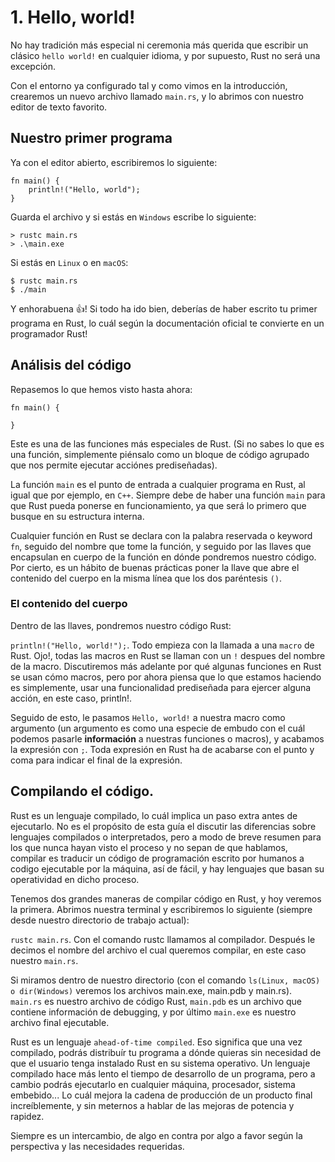 # 1. Hello, world!

No hay tradición más especial ni ceremonia más querida que escribir un clásico `hello world!` en cualquier idioma, y por supuesto, Rust no será una excepción.

Con el entorno ya configurado tal y como vimos en la introducción, crearemos un nuevo archivo llamado `main.rs`, y lo abrimos con nuestro editor de texto favorito.

## Nuestro primer programa

Ya con el editor abierto, escribiremos lo siguiente:

```
fn main() {
    println!("Hello, world");
} 

```

Guarda el archivo y si estás en `Windows` escribe lo siguiente:

```
> rustc main.rs
> .\main.exe
```

Si estás en `Linux` o en `macOS`:

```
$ rustc main.rs
$ ./main
```

Y enhorabuena :+1:! Si todo ha ido bien, deberías de haber escrito tu primer programa en Rust, lo cuál según la documentación oficial te convierte en un programador Rust!

## Análisis del código

Repasemos lo que hemos visto hasta ahora:

```
fn main() {

}
```

Este es una de las funciones más especiales de Rust. (Si no sabes lo que es una función, simplemente piénsalo como un bloque de código agrupado que nos permite ejecutar acciónes prediseñadas).

La función `main` es el punto de entrada a cualquier programa en Rust, al igual que por ejemplo, en `C++`. Siempre debe de haber una función `main` para que Rust pueda ponerse en funcionamiento, ya que será lo primero que busque en su estructura interna.

Cualquier función en Rust se declara con la palabra reservada o keyword `fn`, seguido del nombre que tome la función, y seguido por las llaves que encapsulan en cuerpo de la función en dónde pondremos nuestro código. Por cierto, es un hábito de buenas prácticas poner la llave que abre el contenido del cuerpo en la misma línea 
que los dos paréntesis `()`. 

### El contenido del cuerpo

Dentro de las llaves, pondremos nuestro código Rust:

`println!("Hello, world!");`. Todo empieza con la llamada a una `macro` de Rust. Ojo!, todas las macros en Rust se llaman con un `!` despues del nombre de la macro. Discutiremos más adelante por qué algunas funciones en Rust se usan cómo macros, pero por ahora piensa que lo que estamos haciendo es simplemente, usar una funcionalidad prediseñada para ejercer alguna acción, en este caso, println!. 

Seguido de esto, le pasamos `Hello, world!` a nuestra macro como argumento (un argumento es como una especie de embudo con el cuál podemos pasarle **información** a nuestras funciones o macros), y acabamos la expresión con `;`. Toda expresión en Rust ha de acabarse con el punto y coma para indicar el final de la expresión.

## Compilando el código.

Rust es un lenguaje compilado, lo cuál implica un paso extra antes de ejecutarlo. No es el propósito de esta guía el discutir las diferencias sobre lenguajes compilados o interpretados, pero a modo de breve resumen para los que nunca hayan visto el proceso y no sepan de que hablamos, compilar es traducir un código de programación escrito por humanos a codigo ejecutable por la máquina, así de fácil, y hay lenguajes que basan su operatividad en dicho proceso.

Tenemos dos grandes maneras de compilar código en Rust, y hoy veremos la primera.
Abrimos nuestra terminal y  escribiremos lo siguiente (siempre desde nuestro directorio de trabajo actual):

`rustc main.rs`. Con el comando rustc llamamos al compilador. Después le decimos el nombre del archivo el cual queremos compilar, en este caso nuestro `main.rs`.

Si miramos dentro de nuestro directorio (con el comando `ls(Linux, macOS) o dir(Windows)` veremos los archivos main.exe, main.pdb y main.rs).
`main.rs` es nuestro archivo de código Rust, `main.pdb` es un archivo que contiene información de debugging, y por último `main.exe` es nuestro archivo final ejecutable.

Rust es un lenguaje `ahead-of-time compiled`. Eso significa que una vez compilado, podrás distribuír tu programa a dónde quieras sin necesidad de que el usuario tenga instalado Rust en su sistema operativo. Un lenguaje compilado hace más lento el tiempo de desarrollo de un programa, pero a cambio podrás ejecutarlo en cualquier máquina, procesador, sistema embebido... Lo cuál mejora la cadena de producción de un producto final increíblemente, y sin meternos a hablar de las mejoras de potencia y rapidez. 

Siempre es un intercambio, de algo en contra por algo a favor según la perspectiva y las necesidades requeridas.












